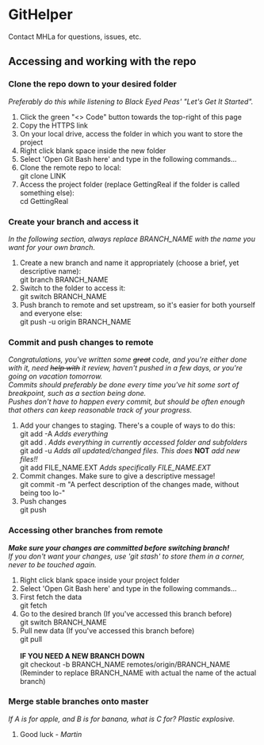 # GitHelper
Contact MHLa for questions, issues, etc. 
## Accessing and working with the repo
### Clone the repo down to your desired folder
_Preferably do this while listening to Black Eyed Peas' "Let's Get It Started"._
1) Click the green "<> Code" button towards the top-right of this page
2) Copy the HTTPS link
3) On your local drive, access the folder in which you want to store the project
4) Right click blank space inside the new folder
5) Select 'Open Git Bash here' and type in the following commands...
6) Clone the remote repo to local:\
     git clone LINK
7) Access the project folder (replace GettingReal if the folder is called something else):\
     cd GettingReal

### Create your branch and access it
_In the following section, always replace BRANCH_NAME with the name you want for your own branch._
1) Create a new branch and name it appropriately (choose a brief, yet descriptive name):\
     git branch BRANCH_NAME
3) Switch to the folder to access it:\
     git switch BRANCH_NAME
4) Push branch to remote and set upstream, so it's easier for both yourself and everyone else:\
     git push -u origin BRANCH_NAME

### Commit and push changes to remote
_Congratulations, you've written some ~~great~~ code, and you're either done with it, need ~~help with~~ it review, haven't pushed in a few days, or you're going on vacation tomorrow.\
Commits should preferably be done every time you've hit some sort of breakpoint, such as a section being done.\
Pushes don't have to happen every commit, but should be often enough that others can keep reasonable track of your progress._
1) Add your changes to staging. There's a couple of ways to do this:\
     git add -A  _Adds everything_\
     git add .  _Adds everything in currently accessed folder and subfolders_\
     git add -u  _Adds all updated/changed files. This does_ **NOT** _add new files!!_\
     git add FILE_NAME.EXT  _Adds specifically FILE_NAME.EXT_
2) Commit changes. Make sure to give a descriptive message!\
     git commit -m "A perfect description of the changes made, without being too lo-"
3) Push changes\
     git push

### Accessing other branches from remote
_**Make sure your changes are committed before switching branch!**\
If you don't want your changes, use 'git stash' to store them in a corner, never to be touched again._
1) Right click blank space inside your project folder
2) Select 'Open Git Bash here' and type in the following commands...
3) First fetch the data\
     git fetch
4) Go to the desired branch (If you've accessed this branch before)\
     git switch BRANCH_NAME
5) Pull new data (If you've accessed this branch before)\
     git pull\
\
**IF YOU NEED A NEW BRANCH DOWN**\
   git checkout -b BRANCH_NAME remotes/origin/BRANCH_NAME\
(Reminder to replace BRANCH_NAME with actual the name of the actual branch)

### Merge stable branches onto master
_If A is for apple, and B is for banana, what is C for? Plastic explosive._
1) Good luck _- Martin_
